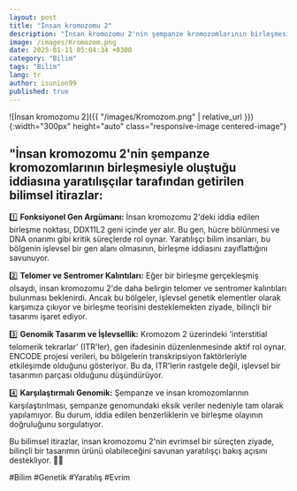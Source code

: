 ```yaml
---
layout: post
title: "İnsan kromozomu 2"
description: "İnsan kromozomu 2'nin şempanze kromozomlarının birleşmesiyle oluştuğu iddiasına yaratılışçılar tarafından getirilen bilimsel itirazlar"
image: /images/Kromozom.png
date: 2025-01-11 05:04:34 +0300
category: "Bilim" 
tags: "Bilim" 
lang: tr
author: isunion99
published: true
---
```


![İnsan kromozomu 2]({{ "/images/Kromozom.png" | relative_url }}){:width="300px" height="auto" class="responsive-image centered-image"}



## **"İnsan kromozomu 2'nin şempanze kromozomlarının birleşmesiyle oluştuğu iddiasına yaratılışçılar tarafından getirilen bilimsel itirazlar:**

1️⃣ **Fonksiyonel Gen Argümanı:** İnsan kromozomu 2'deki iddia edilen birleşme noktası, DDX11L2 geni içinde yer alır. Bu gen, hücre bölünmesi ve DNA onarımı gibi kritik süreçlerde rol oynar. Yaratılışçı bilim insanları, bu bölgenin işlevsel bir gen alanı olmasının, birleşme iddiasını zayıflattığını savunuyor.

2️⃣ **Telomer ve Sentromer Kalıntıları:** Eğer bir birleşme gerçekleşmiş olsaydı, insan kromozomu 2'de daha belirgin telomer ve sentromer kalıntıları bulunması beklenirdi. Ancak bu bölgeler, işlevsel genetik elementler olarak karşımıza çıkıyor ve birleşme teorisini desteklemekten ziyade, bilinçli bir tasarımı işaret ediyor.

3️⃣ **Genomik Tasarım ve İşlevsellik:** Kromozom 2 üzerindeki 'interstitial telomerik tekrarlar' (ITR'ler), gen ifadesinin düzenlenmesinde aktif rol oynar. ENCODE projesi verileri, bu bölgelerin transkripsiyon faktörleriyle etkileşimde olduğunu gösteriyor. Bu da, ITR'lerin rastgele değil, işlevsel bir tasarımın parçası olduğunu düşündürüyor.

4️⃣ **Karşılaştırmalı Genomik:** Şempanze ve insan kromozomlarının karşılaştırılması, şempanze genomundaki eksik veriler nedeniyle tam olarak yapılamıyor. Bu durum, iddia edilen benzerliklerin ve birleşme olayının doğruluğunu sorgulatıyor.

Bu bilimsel itirazlar, insan kromozomu 2'nin evrimsel bir süreçten ziyade, bilinçli bir tasarımın ürünü olabileceğini savunan yaratılışçı bakış açısını destekliyor. 🧬✨

#Bilim #Genetik #Yaratılış #Evrim
